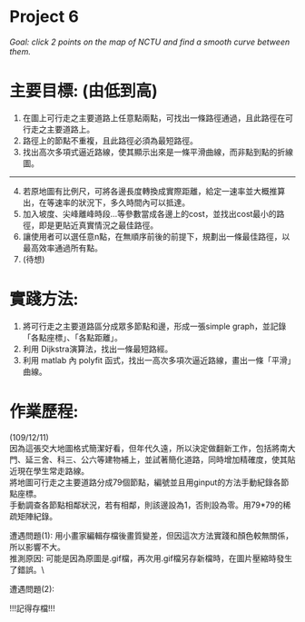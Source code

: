 # Project 6
*Goal: click 2 points on the map of NCTU and find a smooth curve between them.*
# 主要目標: (由低到高)
1. 在圖上可行走之主要道路上任意點兩點，可找出一條路徑通過，且此路徑在可行走之主要道路上。
2. 路徑上的節點不重複，且此路徑必須為最短路徑。
3. 找出高次多項式逼近路線，使其顯示出來是一條平滑曲線，而非點到點的折線圖。
--------------------------------------------------------------------------------
4. 若原地圖有比例尺，可將各邊長度轉換成實際距離，給定一速率並大概推算出，在等速率的狀況下，多久時間內可以抵達。
5. 加入坡度、尖峰離峰時段...等參數當成各邊上的cost，並找出cost最小的路徑，即是更貼近真實情況之最佳路徑。
6. 讓使用者可以選任意n點，在無順序前後的前提下，規劃出一條最佳路徑，以最高效率通過所有點。
7. (待想)
# 實踐方法:
1. 將可行走之主要道路區分成眾多節點和邊，形成一張simple graph，並記錄「各點座標」、「各點距離」。
2. 利用 Dijkstra演算法，找出一條最短路經。
3. 利用 matlab 內 polyfit 函式，找出一高次多項次逼近路線，畫出一條「平滑」曲線。
# 作業歷程:
(109/12/11)\
因為這張交大地圖格式簡潔好看，但年代久遠，所以決定做翻新工作，包括將南大門、延三舍、科三、公六等建物補上，並試著簡化道路，同時增加精確度，使其貼近現在學生常走路線。\
將地圖可行走之主要道路分成79個節點，編號並且用ginput的方法手動紀錄各節點座標。\
手動調查各節點相鄰狀況，若有相鄰，則該邊設為1，否則設為零。用79\*79的稀疏矩陣紀錄。

遭遇問題(1): 用小畫家編輯存檔後畫質變差，但因這次方法實踐和顏色較無關係，所以影響不大。\
推測原因: 可能是因為原圖是.gif檔，再次用.gif檔另存新檔時，在圖片壓縮時發生了錯誤。\

遭遇問題(2): 


!!!記得存檔!!!
